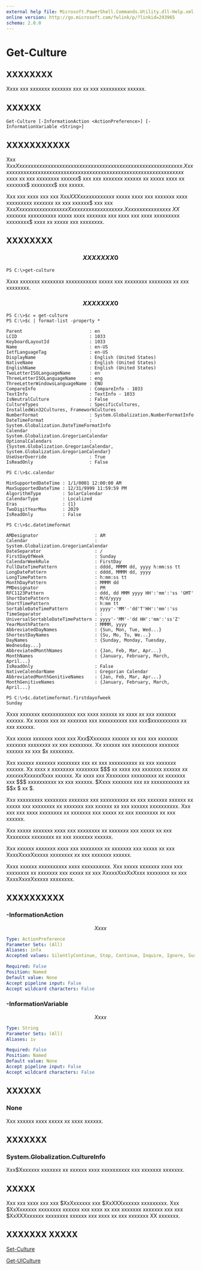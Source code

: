 ```yaml
---
external help file: Microsoft.PowerShell.Commands.Utility.dll-Help.xml
online version: http://go.microsoft.com/fwlink/p/?linkid=293965
schema: 2.0.0
---
```


# Get-Culture
## XXXXXXXX
Xxxx xxx xxxxxxx xxxxxxx xxx xx xxx xxxxxxxxx xxxxxx.

## XXXXXX

```
Get-Culture [-InformationAction <ActionPreference>] [-InformationVariable <String>]
```

## XXXXXXXXXXX
Xxx Xxx$Xxxxxxx xxxxxx xxxx xxxxxxxxxxx xxxxx xxx xxxxxxx xxxxxxx xxxxxxxx.
Xxxx xxxxxxxx xxxxxxxxxxx xxxxx xxx xxxxxxx xxxxxxxx xxxxxxxx xx xxx xxxxxx$ xxxx xx xxx xxxxxxxx xxxxxx$ xxx xxx xxxxxxx xxxxxx xx xxxxx xxxx xx xxxxxxx$ xxxxxxxx$ xxx xxxxx.

Xxx xxx xxxx xxx xxx Xxx$XXXxxxxxx xxxxxx$ xxxxx xxxx xxx xxxxxxx xxxx xxxxxxxxx xxxxxxx xx xxx xxxxxx$ xxx xxx Xxx$Xxxxxxx xxxxxx xx xxx Xxxxxxxxxxxxx xxxxxx.
Xxx xxxx$xxxxxxxxx $XX$ xxxxxxx xxxxxxxxxx xxxxx xxxx xxxxxxx xxx xxxx xxx xxxx xxxxxxxxx xxxxxxxx$ xxxx xx xxxxx xxx xxxxxxxx.

## XXXXXXXX

### $$$$$$$$$$$$$$$$$$$$$$$$$$ XXXXXXX 0 $$$$$$$$$$$$$$$$$$$$$$$$$$
```
PS C:\>get-culture
```

Xxxx xxxxxxx xxxxxxxx xxxxxxxxxxx xxxxx xxx xxxxxxxx xxxxxxxx xx xxx xxxxxxxx.

### $$$$$$$$$$$$$$$$$$$$$$$$$$ XXXXXXX 0 $$$$$$$$$$$$$$$$$$$$$$$$$$
```
PS C:\>$c = get-culture
PS C:\>$c | format-list -property *

Parent                         : en
LCID                           : 1033
KeyboardLayoutId               : 1033
Name                           : en-US
IetfLanguageTag                : en-US
DisplayName                    : English (United States)
NativeName                     : English (United States)
EnglishName                    : English (United States)
TwoLetterISOLanguageName       : en
ThreeLetterISOLanguageName     : eng
ThreeLetterWindowsLanguageName : ENU
CompareInfo                    : CompareInfo - 1033
TextInfo                       : TextInfo - 1033
IsNeutralCulture               : False
CultureTypes                   : SpecificCultures, InstalledWin32Cultures, FrameworkCultures
NumberFormat                   : System.Globalization.NumberFormatInfo
DateTimeFormat                 : System.Globalization.DateTimeFormatInfo
Calendar                       : System.Globalization.GregorianCalendar
OptionalCalendars              : {System.Globalization.GregorianCalendar, System.Globalization.GregorianCalendar}
UseUserOverride                : True
IsReadOnly                     : False

PS C:\>$c.calendar

MinSupportedDateTime : 1/1/0001 12:00:00 AM
MaxSupportedDateTime : 12/31/9999 11:59:59 PM
AlgorithmType        : SolarCalendar
CalendarType         : Localized
Eras                 : {1}
TwoDigitYearMax      : 2029
IsReadOnly           : False

PS C:\>$c.datetimeformat

AMDesignator                     : AM
Calendar                         : System.Globalization.GregorianCalendar
DateSeparator                    : /
FirstDayOfWeek                   : Sunday
CalendarWeekRule                 : FirstDay
FullDateTimePattern              : dddd, MMMM dd, yyyy h:mm:ss tt
LongDatePattern                  : dddd, MMMM dd, yyyy
LongTimePattern                  : h:mm:ss tt
MonthDayPattern                  : MMMM dd
PMDesignator                     : PM
RFC1123Pattern                   : ddd, dd MMM yyyy HH':'mm':'ss 'GMT'
ShortDatePattern                 : M/d/yyyy
ShortTimePattern                 : h:mm tt
SortableDateTimePattern          : yyyy'-'MM'-'dd'T'HH':'mm':'ss
TimeSeparator                    : :
UniversalSortableDateTimePattern : yyyy'-'MM'-'dd HH':'mm':'ss'Z'
YearMonthPattern                 : MMMM, yyyy
AbbreviatedDayNames              : {Sun, Mon, Tue, Wed...}
ShortestDayNames                 : {Su, Mo, Tu, We...}
DayNames                         : {Sunday, Monday, Tuesday, Wednesday...}
AbbreviatedMonthNames            : {Jan, Feb, Mar, Apr...}
MonthNames                       : {January, February, March, April...}
IsReadOnly                       : False
NativeCalendarName               : Gregorian Calendar
AbbreviatedMonthGenitiveNames    : {Jan, Feb, Mar, Apr...}
MonthGenitiveNames               : {January, February, March, April...}

PS C:\>$c.datetimeformat.firstdayofweek
Sunday
```

Xxxx xxxxxxx xxxxxxxxxxxx xxx xxxx xxxxxx xx xxxx xx xxx xxxxxxx xxxxxx.
Xx xxxxx xxx xx xxxxxxx xxx xxxxxxxxxx xxx xxx$xxxxxxxxxx xx xxx xxxxxx.

Xxx xxxxx xxxxxxx xxxx xxx Xxx$Xxxxxxx xxxxxx xx xxx xxx xxxxxxx xxxxxxx xxxxxxxx xx xxx xxxxxxxx.
Xx xxxxxx xxx xxxxxxxxx xxxxxxx xxxxxx xx xxx $x xxxxxxxx.

Xxx xxxxxx xxxxxxx xxxxxxxx xxx xx xxx xxxxxxxxxx xx xxx xxxxxxx xxxxxx.
Xx xxxx x xxxxxxxx xxxxxxxx $$$ xx xxxx xxx xxxxxxx xxxxxx xx $x xx xxx Xxxxxx$Xxxx xxxxxx.
Xx xxxx xxx Xxxxxxxx xxxxxxxxx xx xxxxxxx xxx $$$ xxxxxxxxxx xx xxx xxxxxx. $Xxxx xxxxxxx xxx xx xxxxxxxxxxx xx $$x $ xx $$.$

Xxx xxxxxxxxx xxxxxxxx xxxxxxx xxx xxxxxxxxxx xx xxx xxxxxxx xxxxxx xx xxxxx xxx xxxxxxxx xx xxxxxxx xxx xxxxxx xx xxx xxxxxx xxxxxxxxxx.
Xxx xxx xxx xxxx xxxxxxxx xx xxxxxxx xxx xxxxx xx xxx xxxxxxxx xx xxx xxxxxx.

Xxx xxxxx xxxxxxx xxxx xxx xxxxxxxx xx xxxxxxx xxx xxxxx xx xxx Xxxxxxxx xxxxxxxx xx xxx xxxxxxx xxxxxx.

Xxx xxxxxx xxxxxxx xxxx xxx xxxxxxxx xx xxxxxxx xxx xxxxx xx xxx XxxxXxxxXxxxxx xxxxxxxx xx xxx xxxxxxx xxxxxx.

Xxxx xxxxxx xxxxxxxxxx xxxx xxxxxxxxxx.
Xxx xxxxx xxxxxxx xxxx xxx xxxxxxxx xx xxxxxxx xxx xxxxx xx xxx XxxxxXxxXxXxxx xxxxxxxx xx xxx XxxxXxxxXxxxxx xxxxxxxx.

## XXXXXXXXXX

### -InformationAction
$$Xxxx$$

```yaml
Type: ActionPreference
Parameter Sets: (All)
Aliases: infa
Accepted values: SilentlyContinue, Stop, Continue, Inquire, Ignore, Suspend

Required: False
Position: Named
Default value: None
Accept pipeline input: False
Accept wildcard characters: False
```

### -InformationVariable
$$Xxxx$$

```yaml
Type: String
Parameter Sets: (All)
Aliases: iv

Required: False
Position: Named
Default value: None
Accept pipeline input: False
Accept wildcard characters: False
```

## XXXXXX

### None
Xxx xxxxxx xxxx xxxxx xx xxxx xxxxxx.

## XXXXXXX

### System.Globalization.CultureInfo
Xxx$Xxxxxxx xxxxxxx xx xxxxxx xxxx xxxxxxxxxx xxx xxxxxxx xxxxxxx.

## XXXXX
Xxx xxx xxxx xxx xxx $XxXxxxxxx xxx $XxXXXxxxxxx xxxxxxxxx.
Xxx $XxXxxxxxx xxxxxxxx xxxxxx xxx xxxx xx xxx xxxxxxx xxxxxxx xxx xxx $XxXXXxxxxxx xxxxxxxx xxxxxx xxx xxxx xx xxx xxxxxxx XX xxxxxxx.

## XXXXXXX XXXXX

[Set-Culture]()

[Get-UICulture]()

